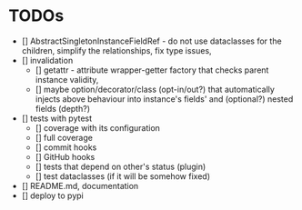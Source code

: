 # TODOs

- [] AbstractSingletonInstanceFieldRef - do not use dataclasses for the children,
  simplify the relationships, fix type issues,
- [] invalidation
  - [] getattr - attribute wrapper-getter factory that checks parent instance
    validity,
  - [] maybe option/decorator/class (opt-in/out?) that automatically injects
    above behaviour into instance's fields' and (optional?) nested fields (depth?)
- [] tests with pytest
  - [] coverage with its configuration
  - [] full coverage
  - [] commit hooks
  - [] GitHub hooks
  - [] tests that depend on other's status (plugin)
  - [] test dataclasses (if it will be somehow fixed)
- [] README.md, documentation
- [] deploy to pypi
